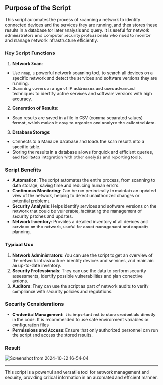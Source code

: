 ## Purpose of the Script

This script automates the process of scanning a network to identify connected devices and the services they are running, and then stores these results in a database for later analysis and query. It is useful for network administrators and computer security professionals who need to monitor and manage network infrastructure efficiently.

### Key Script Functions

1. **Network Scan**:

- Use `nmap`, a powerful network scanning tool, to search all devices on a specific network and detect the services and software versions they are running.
- Scanning covers a range of IP addresses and uses advanced techniques to identify active services and software versions with high accuracy.

2. **Generation of Results**:

- Scan results are saved in a file in CSV (comma separated values) format, which makes it easy to organize and analyze the collected data.

3. **Database Storage**:

- Connects to a MariaDB database and loads the scan results into a specific table.
- Storing the results in a database allows for quick and efficient queries, and facilitates integration with other analysis and reporting tools.

### Script Benefits

- **Automation**: The script automates the entire process, from scanning to data storage, saving time and reducing human errors.
- **Continuous Monitoring**: Can be run periodically to maintain an updated view of the network, helping to detect unauthorized changes or potential problems.
- **Security Analysis**: Helps identify services and software versions on the network that could be vulnerable, facilitating the management of security patches and updates.
- **Network Inventory**: Provides a detailed inventory of all devices and services on the network, useful for asset management and capacity planning.

### Typical Use

1. **Network Administrators**: You can use the script to get an overview of the network infrastructure, identify devices and services, and maintain an up-to-date inventory.
2. **Security Professionals**: They can use the data to perform security assessments, identify possible vulnerabilities and plan corrective actions.
3. **Auditors**: They can use the script as part of network audits to verify compliance with security policies and regulations.

### Security Considerations

- **Credential Management**: It is important not to store credentials directly in the code. It is recommended to use safe environment variables or configuration files.
- **Permissions and Access**: Ensure that only authorized personnel can run the script and access the stored results.

### Result
![Screenshot from 2024-10-22 16-54-04](https://github.com/user-attachments/assets/b06c9c87-11ab-4212-a2fc-269fc997dbff)


---

This script is a powerful and versatile tool for network management and security, providing critical information in an automated and efficient manner.
